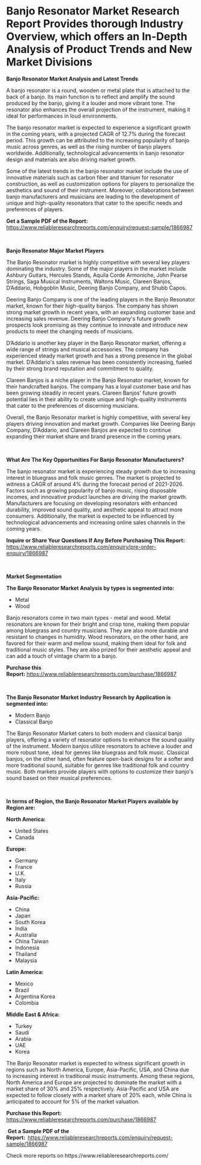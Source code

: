 <p><h1>Banjo Resonator Market Research Report Provides thorough Industry Overview, which offers an In-Depth Analysis of Product Trends and New Market Divisions</h1></p><p><strong>Banjo Resonator Market Analysis and Latest Trends</strong></p>
<p><p>A banjo resonator is a round, wooden or metal plate that is attached to the back of a banjo. Its main function is to reflect and amplify the sound produced by the banjo, giving it a louder and more vibrant tone. The resonator also enhances the overall projection of the instrument, making it ideal for performances in loud environments.</p><p>The banjo resonator market is expected to experience a significant growth in the coming years, with a projected CAGR of 12.7% during the forecast period. This growth can be attributed to the increasing popularity of banjo music across genres, as well as the rising number of banjo players worldwide. Additionally, technological advancements in banjo resonator design and materials are also driving market growth.</p><p>Some of the latest trends in the banjo resonator market include the use of innovative materials such as carbon fiber and titanium for resonator construction, as well as customization options for players to personalize the aesthetics and sound of their instrument. Moreover, collaborations between banjo manufacturers and musicians are leading to the development of unique and high-quality resonators that cater to the specific needs and preferences of players.</p></p>
<p><strong>Get a Sample PDF of the Report:&nbsp;</strong> <a href="https://www.reliableresearchreports.com/enquiry/request-sample/1866987">https://www.reliableresearchreports.com/enquiry/request-sample/1866987</a></p>
<p>&nbsp;</p>
<p><strong>Banjo Resonator Major Market Players</strong></p>
<p><p>The Banjo Resonator market is highly competitive with several key players dominating the industry. Some of the major players in the market include Ashbury Guitars, Hercules Stands, Aquila Corde Armoniche, John Pearse Strings, Saga Musical Instruments, Waltons Music, Clareen Banjos, D’Addario, Hobgoblin Music, Deering Banjo Company, and Shubb Capos.</p><p>Deering Banjo Company is one of the leading players in the Banjo Resonator market, known for their high-quality banjos. The company has shown strong market growth in recent years, with an expanding customer base and increasing sales revenue. Deering Banjo Company's future growth prospects look promising as they continue to innovate and introduce new products to meet the changing needs of musicians.</p><p>D’Addario is another key player in the Banjo Resonator market, offering a wide range of strings and musical accessories. The company has experienced steady market growth and has a strong presence in the global market. D’Addario's sales revenue has been consistently increasing, fueled by their strong brand reputation and commitment to quality.</p><p>Clareen Banjos is a niche player in the Banjo Resonator market, known for their handcrafted banjos. The company has a loyal customer base and has been growing steadily in recent years. Clareen Banjos' future growth potential lies in their ability to create unique and high-quality instruments that cater to the preferences of discerning musicians.</p><p>Overall, the Banjo Resonator market is highly competitive, with several key players driving innovation and market growth. Companies like Deering Banjo Company, D’Addario, and Clareen Banjos are expected to continue expanding their market share and brand presence in the coming years.</p></p>
<p>&nbsp;</p>
<p><strong>What Are The Key Opportunities For Banjo Resonator Manufacturers?</strong></p>
<p><p>The banjo resonator market is experiencing steady growth due to increasing interest in bluegrass and folk music genres. The market is projected to witness a CAGR of around 4% during the forecast period of 2021-2026. Factors such as growing popularity of banjo music, rising disposable incomes, and innovative product launches are driving the market growth. Manufacturers are focusing on developing resonators with enhanced durability, improved sound quality, and aesthetic appeal to attract more consumers. Additionally, the market is expected to be influenced by technological advancements and increasing online sales channels in the coming years.</p></p>
<p><strong>Inquire or Share Your Questions If Any Before Purchasing This Report:</strong> <a href="https://www.reliableresearchreports.com/enquiry/pre-order-enquiry/1866987">https://www.reliableresearchreports.com/enquiry/pre-order-enquiry/1866987</a></p>
<p>&nbsp;</p>
<p><strong>Market Segmentation</strong></p>
<p><strong>The Banjo Resonator Market Analysis by types is segmented into:</strong></p>
<p><ul><li>Metal</li><li>Wood</li></ul></p>
<p><p>Banjo resonators come in two main types - metal and wood. Metal resonators are known for their bright and crisp tone, making them popular among bluegrass and country musicians. They are also more durable and resistant to changes in humidity. Wood resonators, on the other hand, are favored for their warm and mellow sound, making them ideal for folk and traditional music styles. They are also prized for their aesthetic appeal and can add a touch of vintage charm to a banjo.</p></p>
<p><strong>Purchase this Report:&nbsp;</strong><a href="https://www.reliableresearchreports.com/purchase/1866987">https://www.reliableresearchreports.com/purchase/1866987</a></p>
<p>&nbsp;</p>
<p><strong>The Banjo Resonator Market Industry Research by Application is segmented into:</strong></p>
<p><ul><li>Modern Banjo</li><li>Classical Banjo</li></ul></p>
<p><p>The Banjo Resonator Market caters to both modern and classical banjo players, offering a variety of resonator options to enhance the sound quality of the instrument. Modern banjos utilize resonators to achieve a louder and more robust tone, ideal for genres like bluegrass and folk music. Classical banjos, on the other hand, often feature open-back designs for a softer and more traditional sound, suitable for genres like traditional folk and country music. Both markets provide players with options to customize their banjo's sound based on their musical preferences.</p></p>
<p>&nbsp;</p>
<p><strong>In terms of Region, the Banjo Resonator Market Players available by Region are:</strong></p>
<p>
    <p> <strong> North America: </strong>
        <ul>
            <li>United States</li>
            <li>Canada</li>
        </ul>
        </p> 
    <p> <strong> Europe: </strong>
        <ul>
            <li>Germany</li>
            <li>France</li>
            <li>U.K.</li>
            <li>Italy</li>
            <li>Russia</li>
        </ul>
        </p> 
    <p> <strong> Asia-Pacific: </strong>
        <ul>
            <li>China</li>
            <li>Japan</li>
            <li>South Korea</li>
            <li>India</li>
            <li>Australia</li>
            <li>China Taiwan</li>
            <li>Indonesia</li>
            <li>Thailand</li>
            <li>Malaysia</li>
        </ul>
        </p> 
    <p> <strong> Latin America: </strong>
        <ul>
            <li>Mexico</li>
            <li>Brazil</li>
            <li>Argentina Korea</li>
            <li>Colombia</li>
        </ul>
        </p> 
    <p> <strong> Middle East & Africa: </strong>
        <ul>
            <li>Turkey</li>
            <li>Saudi</li>
            <li>Arabia</li>
            <li>UAE</li>
            <li>Korea</li>
        </ul>
    </p>
    </p>
<p><p>The Banjo Resonator market is expected to witness significant growth in regions such as North America, Europe, Asia-Pacific, USA, and China due to increasing interest in traditional music instruments. Among these regions, North America and Europe are projected to dominate the market with a market share of 30% and 25% respectively. Asia-Pacific and USA are expected to follow closely with a market share of 20% each, while China is anticipated to account for 5% of the market valuation.</p></p>
<p><strong>Purchase this Report: </strong><a href="https://www.reliableresearchreports.com/purchase/1866987">https://www.reliableresearchreports.com/purchase/1866987</a></p>
<p>&nbsp;<strong>Get a Sample PDF of the Report:&nbsp;&nbsp;</strong><a href="https://www.reliableresearchreports.com/enquiry/request-sample/1866987">https://www.reliableresearchreports.com/enquiry/request-sample/1866987</a></p>
<p><strong></strong></p>
<p>Check more reports on https://www.reliableresearchreports.com/</p>